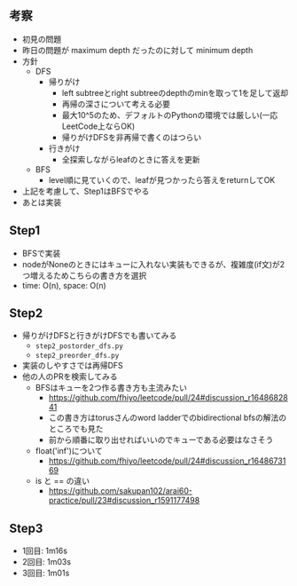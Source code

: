 ## 考察
- 初見の問題
- 昨日の問題が maximum depth だったのに対して minimum depth
- 方針
    - DFS
        - 帰りがけ
            - left subtreeとright subtreeのdepthのminを取って1を足して返却
            - 再帰の深さについて考える必要
            - 最大10^5のため、デフォルトのPythonの環境では厳しい(一応LeetCode上ならOK)
            - 帰りがけDFSを非再帰で書くのはつらい
        - 行きがけ
            - 全探索しながらleafのときに答えを更新
    - BFS
        - level順に見ていくので、leafが見つかったら答えをreturnしてOK
- 上記を考慮して、Step1はBFSでやる
- あとは実装

## Step1
- BFSで実装
- nodeがNoneのときにはキューに入れない実装もできるが、複雑度(if文)が2つ増えるためこちらの書き方を選択
- time: O(n), space: O(n)

## Step2
- 帰りがけDFSと行きがけDFSでも書いてみる
    - `step2_postorder_dfs.py`
    - `step2_preorder_dfs.py`
- 実装のしやすさでは再帰DFS
- 他の人のPRを検索してみる
    - BFSはキューを2つ作る書き方も主流みたい
        - https://github.com/fhiyo/leetcode/pull/24#discussion_r1648682841
        - この書き方はtorusさんのword ladderでのbidirectional bfsの解法のところでも見た
        - 前から順番に取り出せればいいのでキューである必要はなさそう
    - float('inf')について
        - https://github.com/fhiyo/leetcode/pull/24#discussion_r1648673169
    - is と == の違い
        - https://github.com/sakupan102/arai60-practice/pull/23#discussion_r1591177498

## Step3
- 1回目: 1m16s
- 2回目: 1m03s
- 3回目: 1m01s
